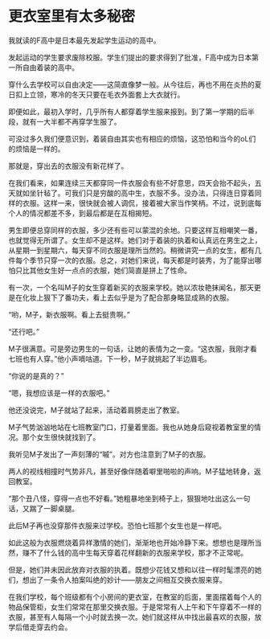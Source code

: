 # 更衣室里有太多秘密

我就读的F高中是日本最先发起学生运动的高中。 

发起运动的学生要求废除校服。学生们提出的要求得到了批准，F高中成为日本第一所自由着装的高中。 

穿什么去学校可以自由决定——这简直像梦一般。从今往后，再也不用在炎热的夏日扣上立领，寒冷的冬天只要在毛衣外面套上大衣就行。 

即便如此，最初入学时，几乎所有人都穿着学生服来报到。到了第一学期的后半段，就有一大半都不再穿学生服了。 

可没过多久我们便意识到，着装自由其实也有相应的烦恼，这恐怕和当今的oL们的烦恼是一样的。 

那就是，穿出去的衣服没有新花样了。 

在我们看来，如果连续三天都穿同一件衣服会有些不好意思，四天会抬不起头，五天就如坐针毡了。可我们只是穷酸的高中生，衣服不多。没办法，只得连日穿着同样的衣服。这样一来，很快就会被人调侃，接着被大家当作笑柄。不过，说到底每个人的情况都差不多，到最后都是在互相揭短。 

男生即便总穿同样的衣服，多少还有些可以蒙混的余地。只要这样互相嘲笑一番，也就觉得无所谓了。女生却不是这样。她们对于着装的执着和认真远在男生之上，从星期一到星期六，每天穿不同衣服是理所当然的。稍微讲究一点的女生，都有几件每个季节只穿一次的衣服。总之，对她们来说，每天都是时装秀，为了能穿出哪怕只比其他女生好一点点的衣服，她们简直是拼上了性命。 

有一次，一个名叫M子的女生穿着新买的衣服来学校。她以浓妆艳抹闻名，那天更是在化妆上狠下了番功夫，看上去似乎是为了配合那身略显成熟的衣服。 

“哟，M子，新衣服啊。看上去挺贵啊。” 

“还行吧。” 

M子很满意。可是旁边男生的一句话，让她的表情为之一变。“这衣服，我刚才看七班也有人穿。”他小声嘀咕道。下一秒，M子就挑起了半边眉毛。 

“你说的是真的？” 

“嗯，我想应该是一样的衣服吧。” 

他还没说完，M子就站了起来，活动着肩膀走出了教室。 

M子气势汹汹地站在七班教室门口，打量着里面。我也从她身后窥视着教室里的情况。那个女生很快就找到了。 

我听见M子发出了一声刻薄的“嘁”。对方也注意到了M子的衣服。 

两人的视线相撞时气势非凡，甚至好像伴随着噼里啪啦的声响。M子猛地转身，返回教室。 

“那个丑八怪，穿得一点也不好看。”她粗暴地坐到椅子上，狠狠地吐出这么一句话，又踹了一脚桌腿。 

此后M子再也没穿那件衣服来过学校。恐怕七班那个女生也是一样吧。 

如此这般为衣服燃烧着异样激情的她们，渐渐地也开始冷静下来。想想也是理所当然，赚不了什么钱的高中生每天穿着花样翻新的衣服来学校，那才不正常呢。 

但是，她们并未因此放弃对衣服的执着。既想少花钱又想和以往一样时髦漂亮的她们，想出了一条令人拍案叫绝的妙计——朋友之间相互交换衣服来穿。 

在我们学校，每个班级都有个小房间的更衣室，在教室的后面，里面摆着每个人的物品保管柜，女生们常常在那里交换衣服。于是常常有人上午和下午穿着不一样的衣服，甚至有人每隔一个小时就去换一次。她们就这样从中找出最喜欢的衣服，放学后借走穿去约会。